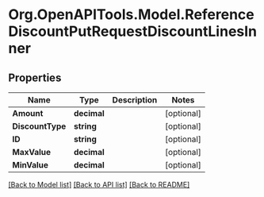 # Org.OpenAPITools.Model.ReferenceDiscountPutRequestDiscountLinesInner

## Properties

Name | Type | Description | Notes
------------ | ------------- | ------------- | -------------
**Amount** | **decimal** |  | [optional] 
**DiscountType** | **string** |  | [optional] 
**ID** | **string** |  | [optional] 
**MaxValue** | **decimal** |  | [optional] 
**MinValue** | **decimal** |  | [optional] 

[[Back to Model list]](../README.md#documentation-for-models) [[Back to API list]](../README.md#documentation-for-api-endpoints) [[Back to README]](../README.md)

